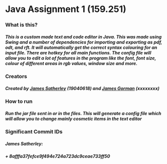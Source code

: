 # Java Assignment 1 (159.251)

### What is this?
##### This is a custom made text and code editor in Java. This was made using Swing and a number of dependencies for importing and exporting as pdf, odt, and rft. It will automatically get the correct syntax colouring for an input file. There are hotkey for all main functions. The config file will allow you to edit a lot of features in the program like the font, font size, colour of different areas in rgb values, window size and more.

### Creators
##### Created by [James Satherley](https://github.com/JamesSatherley) (19040618) and [James Gorman](https://github.com/james50777) (xxxxxxxx)

### How to run
##### Run the jar file sent in or in the files. This will generate a config file which will allow you to change mainly cosmetic items in the text editor

### Significant Commit IDs
##### James Satherley: 
##### + 8afffa37fefce9f494e724a723dc9ceae733ff50

